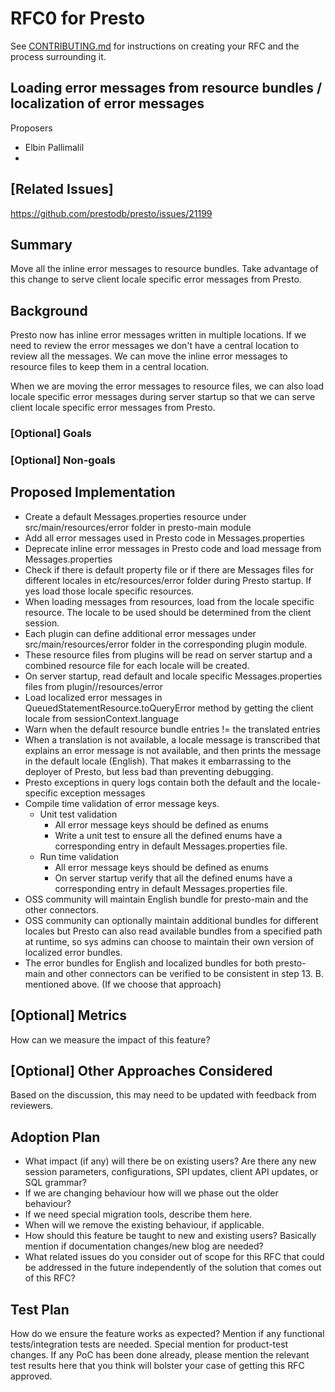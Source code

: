 # **RFC0 for Presto**

See [CONTRIBUTING.md](CONTRIBUTING.md) for instructions on creating your RFC and the process surrounding it.

## Loading error messages from resource bundles / localization of error messages

Proposers

* Elbin Pallimalil
*

## [Related Issues]

https://github.com/prestodb/presto/issues/21199

## Summary

Move all the inline error messages to resource bundles. Take advantage of this change to serve client locale specific error messages from Presto.

## Background

Presto now has inline error messages written in multiple locations. If we need to review the error messages we don't have a central location to review all the messages. We can move the inline error messages to resource files to keep them in a central location.

When we are moving the error messages to resource files, we can also load locale specific error messages during server startup so that we can serve client locale specific error messages from Presto. 

### [Optional] Goals

### [Optional] Non-goals

## Proposed Implementation

- Create a default Messages.properties resource under src/main/resources/error folder in presto-main module 
- Add all error messages used in Presto code in Messages.properties 
- Deprecate inline error messages in Presto code and load message from Messages.properties 
- Check if there is default property file or if there are Messages files for different locales in etc/resources/error folder during Presto startup. If yes load those locale specific resources. 
- When loading messages from resources, load from the locale specific resource. The locale to be used should be determined from the client session. 
- Each plugin can define additional error messages under src/main/resources/error folder in the corresponding plugin module. 
- These resource files from plugins will be read on server startup and a combined resource file for each locale will be created. 
- On server startup, read default and locale specific Messages.properties files from plugin/<plugin-name>/resources/error 
- Load localized error messages in QueuedStatementResource.toQueryError method by getting the client locale from sessionContext.language 
- Warn when the default resource bundle entries != the translated entries 
- When a translation is not available, a locale message is transcribed that explains an error message is not available, and then prints the message in the default locale (English).  That makes it embarrassing to the deployer of Presto, but less bad than preventing debugging. 
- Presto exceptions in query logs contain both the default and the locale-specific exception messages 
- Compile time validation of error message keys. 
    - Unit test validation 
        - All error message keys should be defined as enums 
        - Write a unit test to ensure all the defined enums have a corresponding entry in default Messages.properties file. 
    - Run time validation 
        - All error message keys should be defined as enums 
        - On server startup verify that all the defined enums have a corresponding entry in default Messages.properties file. 
- OSS community will maintain English bundle for presto-main and the other connectors. 
- OSS community can optionally maintain additional bundles for different locales but Presto can also read available bundles from a specified path at runtime, so sys admins can choose to maintain their own version of localized error bundles. 
- The error bundles for English and localized bundles for both presto-main and other connectors can be verified to be consistent in step 13. B. mentioned above. (If we choose that approach) 

## [Optional] Metrics

How can we measure the impact of this feature?

## [Optional] Other Approaches Considered

Based on the discussion, this may need to be updated with feedback from reviewers.

## Adoption Plan

- What impact (if any) will there be on existing users? Are there any new session parameters, configurations, SPI updates, client API updates, or SQL grammar?
- If we are changing behaviour how will we phase out the older behaviour?
- If we need special migration tools, describe them here.
- When will we remove the existing behaviour, if applicable.
- How should this feature be taught to new and existing users? Basically mention if documentation changes/new blog are needed?
- What related issues do you consider out of scope for this RFC that could be addressed in the future independently of the solution that comes out of this RFC?

## Test Plan

How do we ensure the feature works as expected? Mention if any functional tests/integration tests are needed. Special mention for product-test changes. If any PoC has been done already, please mention the relevant test results here that you think will bolster your case of getting this RFC approved.